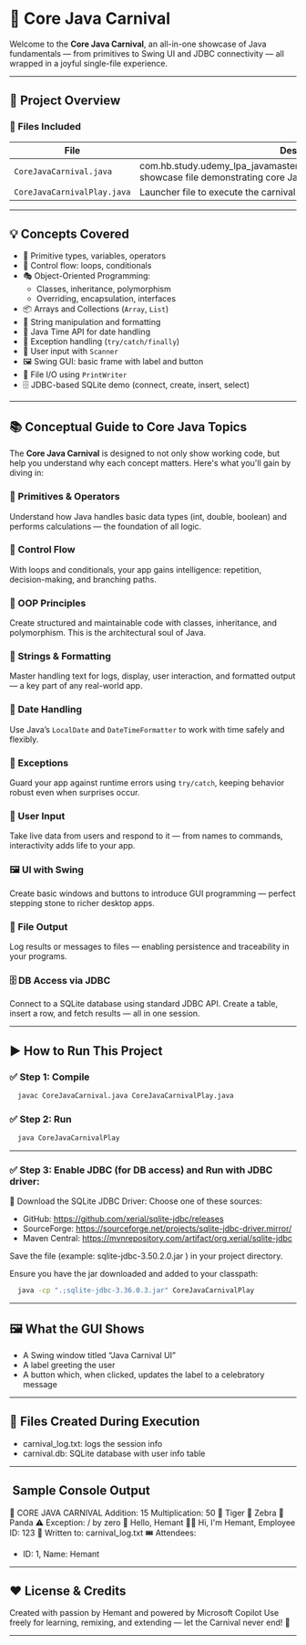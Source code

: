 # 🎪 Core Java Carnival

Welcome to the **Core Java Carnival**, an all-in-one showcase of Java fundamentals — from primitives to Swing UI and JDBC connectivity — all wrapped in a joyful single-file experience.

---

## 🧱 Project Overview

### 📄 Files Included

| File                          | Description                                              |
|-------------------------------|----------------------------------------------------------|
| `CoreJavaCarnival.java`       | com.hb.study.udemy_lpa_javamasterclass.section_practice.demo_stubs.Main showcase file demonstrating core Java concepts      |
| `CoreJavaCarnivalPlay.java`   | Launcher file to execute the carnival program            |

---

## 💡 Concepts Covered

- 🧮 Primitive types, variables, operators
- 🔁 Control flow: loops, conditionals
- 🎭 Object-Oriented Programming:
    - Classes, inheritance, polymorphism
    - Overriding, encapsulation, interfaces
- 📦 Arrays and Collections (`Array`, `List`)
- 🧵 String manipulation and formatting
- 📅 Java Time API for date handling
- 🧪 Exception handling (`try/catch/finally`)
- 📝 User input with `Scanner`
- 🖼️ Swing GUI: basic frame with label and button
- 📂 File I/O using `PrintWriter`
- 🗄️ JDBC-based SQLite demo (connect, create, insert, select)

---

## 📚 Conceptual Guide to Core Java Topics

The **Core Java Carnival** is designed to not only show working code, but help you understand why each concept matters. Here's what you'll gain by diving in:

### 🔧 Primitives & Operators
Understand how Java handles basic data types (int, double, boolean) and performs calculations — the foundation of all logic.

### 🔄 Control Flow
With loops and conditionals, your app gains intelligence: repetition, decision-making, and branching paths.

### 🧠 OOP Principles
Create structured and maintainable code with classes, inheritance, and polymorphism. This is the architectural soul of Java.

### 🧵 Strings & Formatting
Master handling text for logs, display, user interaction, and formatted output — a key part of any real-world app.

### 📅 Date Handling
Use Java’s `LocalDate` and `DateTimeFormatter` to work with time safely and flexibly.

### 🧪 Exceptions
Guard your app against runtime errors using `try/catch`, keeping behavior robust even when surprises occur.

### 📝 User Input
Take live data from users and respond to it — from names to commands, interactivity adds life to your app.

### 🖼️ UI with Swing
Create basic windows and buttons to introduce GUI programming — perfect stepping stone to richer desktop apps.

### 📂 File Output
Log results or messages to files — enabling persistence and traceability in your programs.

### 🗄️ DB Access via JDBC
Connect to a SQLite database using standard JDBC API. Create a table, insert a row, and fetch results — all in one session.

---

## ▶️ How to Run This Project

### ✅ Step 1: Compile

```bash
  javac CoreJavaCarnival.java CoreJavaCarnivalPlay.java

```
### ✅ Step 2: Run
```bash
  java CoreJavaCarnivalPlay
```
---
### ✅ Step 3: Enable JDBC (for DB access) and Run with JDBC driver:
🔽 Download the SQLite JDBC Driver:
Choose one of these sources:
- GitHub: https://github.com/xerial/sqlite-jdbc/releases
- SourceForge: https://sourceforge.net/projects/sqlite-jdbc-driver.mirror/
- Maven Central: https://mvnrepository.com/artifact/org.xerial/sqlite-jdbc 

Save the file (example: sqlite-jdbc-3.50.2.0.jar ) in your project directory.

Ensure you have the jar downloaded and added to your classpath:
```bash
  java -cp ".;sqlite-jdbc-3.36.0.3.jar" CoreJavaCarnivalPlay

```
---

## 🖼️ What the GUI Shows
- A Swing window titled “Java Carnival UI”
- A label greeting the user
- A button which, when clicked, updates the label to a celebratory message

---

## 📂 Files Created During Execution
- carnival_log.txt: logs the session info
- carnival.db: SQLite database with user info table

---

## ️ ️️Sample Console Output

🎪 CORE JAVA CARNIVAL
Addition: 15
Multiplication: 50
🐾 Tiger
🐾 Zebra
🐾 Panda
⚠️ Exception: / by zero
👋 Hello, Hemant
🧑‍💼 Hi, I'm Hemant, Employee ID: 123
📂 Written to: carnival_log.txt
🎟️ Attendees:
- ID: 1, Name: Hemant

---

##  ❤️ License & Credits
Created with passion by Hemant and powered by Microsoft Copilot
Use freely for learning, remixing, and extending — let the Carnival never end! 🎠

---